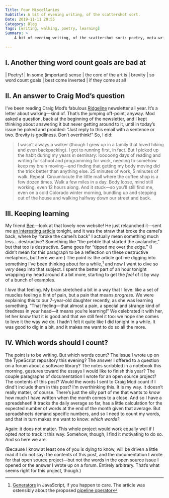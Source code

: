 ```yaml
---
Title: Four Miscellanies
Subtitle: A bit of evening writing, of the scattershot sort.
Date: 2019-11-11 20:55
Category: Blog
Tags: [writing, walking, poetry, learning]
Summary: >
    A bit of evening writing, of the scattershot sort: poetry, meta-writing, an answer to an email, a few thoughts on learning.

---
```


## I. Another thing word count goals are bad at

| Poetry!
| In some (important) sense
| the core of the art is
| brevity
| so word count goals
| best come inverted
| if they come at all

## II. An answer to Craig Mod’s question

I’ve been reading Craig Mod’s fabulous [Ridgeline] newsletter all year. It’s a letter about walking—kind of. That’s the jumping off-point, anyway. Mod asked a question, back at the beginning of the newsletter, and I kept thinking about answering it but never getting around to it, until in today’s issue he poked and prodded: “Just reply to this email with a sentence or two. Brevity is godliness. Don’t overthink!” So, I did:

[Ridgeline]: https://craigmod.com/ridgeline/

> I wasn’t always a walker (though I grew up in a family that loved hiking and even backpacking). I got to running first, in fact. But I picked up the habit during my years in seminary: looooong days of reading and writing for school and programming for work, needing to somehow keep my brain moving—and finding that getting my body moving did the trick better than anything else. 25 minutes of work, 5 minutes of walk. Repeat. Circumlocute the little mall where the coffee shop is a few dozen times. Walk a few miles in a day. Body loose, mind still working, even 12 hours along. And it stuck—so you’ll still find me, even on a cold Colorado winter morning, bundling up and stepping out of the house and walking halfway down our street and back.

## III. Keeping learning

My friend [Ben]—look at that lovely new website! He just relaunched it—sent me [an interesting article][pipeline] tonight, and it was the straw that broke the camel’s back, where by “broke the camel’s back” I actually mean something much less… destructive? Something like “the pebble that started the avalanche,” but that too is destructive. Same goes for “tipped me over the edge.” (I didn’t mean for this paragraph to be a reflection on these destructive metaphors, but here we are.) The point is: the article got me digging into something I’ve been thinking about for a while,[^generators] and now I want to dive so *very* deep into that subject. I spent the better part of an hour tonight wrapping my head around it a bit more, starting to get the *feel* of it by way of a bunch of examples.

I *love* that feeling. My brain stretched a bit in a way that I love: like a set of muscles feeling a hint of pain, but a pain that means *progress*. We were explaining this to our 7-year-old daughter recently, as she was learning something. “That feeling—that almost a pain, a special and strange kind of tiredness in your head—it means you’re learning!” We celebrated it with her, let her know that it is good and that we still feel it too: we hope she comes to love it the way we do. I hadn’t felt it quite like I did tonight in a while. It was good to dig in a bit, and it makes me want to do so all the more.

[Ben]: https://benmakuh.com
[pipeline]: https://www.wix.engineering/post/breaking-chains-with-pipelines-in-modern-javascript

[^generators]: [Generators] in JavaScript, if you happen to care. The article was ostensibly about the proposed [pipeline operator]

[Generators]: https://developer.mozilla.org/en-US/docs/Web/JavaScript/Reference/Statements/function*
[pipeline operator]: https://github.com/tc39/proposal-pipeline-operator

## IV. Which words should I count?

The point is to be writing. But which words count? The issue I wrote up on the TypeScript repository this evening? The answer I offered to a question on a forum about a software library? The notes scribbled in a notebook this morning, gestures toward the essays I would like to finish this year? The couple paragraphs of documentation I wrote for an open source project? The contents of this post? Would the words I sent to Craig Mod count if I dind’t include them in this post? I’m overthinking this. It is my way. It doesn’t really matter, of course. There’s just the silly part of me that wants to *know* how much I have written when the month comes to a close. And so I have a spreadsheet! It tracks the daily average so far, has a little calculation for the expected number of words at the end of the month given that average. But spreadsheets demand specific numbers, and so I need to count my words, and that in turn makes me want to know: *which words?*

Again: it does not matter. This whole project would work equally well if I opted *not* to track it this way. Somehow, though, I find it motivating to do so. And so here we are.

(Because I know at least one of you is dying to know, will be driven a little mad if I do not say: the contents of this post, and the documentation I wrote for that open source project—but not the words in the open source issue I opened or the answer I wrote up on a forum. Entirely arbitrary. That’s what seems right for this project, though.)